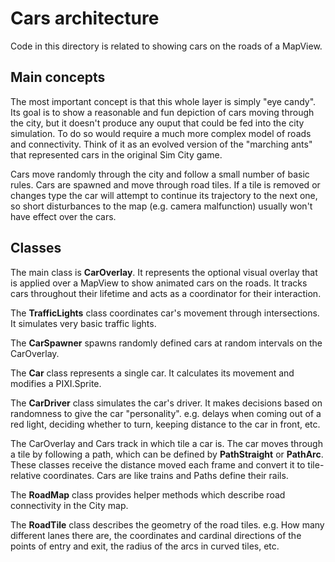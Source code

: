 # Cars architecture

Code in this directory is related to showing cars on the roads of a MapView.

## Main concepts

The most important concept is that this whole layer is simply "eye candy". Its goal is to show
a reasonable and fun depiction of cars moving through the city, but it doesn't produce any ouput 
that could be fed into the city simulation. To do so would require a much more complex model of
roads and connectivity. Think of it as an evolved version of the "marching ants" that represented
cars in the original Sim City game.

Cars move randomly through the city and follow a small number of basic rules. Cars are spawned and
move through road tiles. If a tile is removed or changes type the car will attempt to continue its
trajectory to the next one, so short disturbances to the map (e.g. camera malfunction) usually won't 
have effect over the cars.

## Classes

The main class is **CarOverlay**. It represents the optional visual overlay that is applied over a 
MapView to show animated cars on the roads. It tracks cars throughout their lifetime and acts as a 
coordinator for their interaction.

The **TrafficLights** class coordinates car's movement through intersections. It simulates very 
basic traffic lights.

The **CarSpawner** spawns randomly defined cars at random intervals on the CarOverlay.

The **Car** class represents a single car. It calculates its movement and modifies a PIXI.Sprite.

The **CarDriver** class simulates the car's driver. It makes decisions based on randomness to give
the car "personality". e.g. delays when coming out of a red light, deciding whether to turn, 
keeping distance to the car in front, etc.

The CarOverlay and Cars track in which tile a car is. The car moves through a tile by following a
path, which can be defined by **PathStraight** or **PathArc**. These classes receive the distance
moved each frame and convert it to tile-relative coordinates. Cars are like trains and Paths define
their rails.

The **RoadMap** class provides helper methods which describe road connectivity in the City map.

The **RoadTile** class describes the geometry of the road tiles. e.g. How many different lanes there
are, the coordinates and cardinal directions of the points of entry and exit, the radius of the arcs
in curved tiles, etc.
